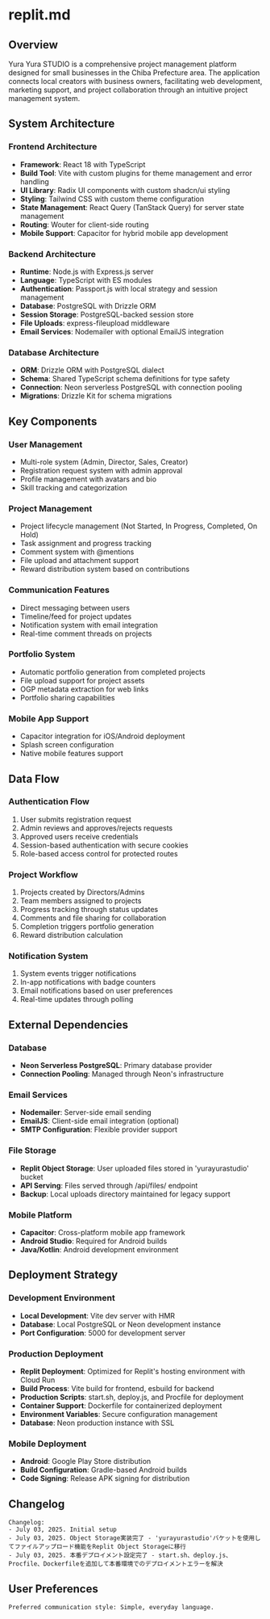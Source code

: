 # replit.md

## Overview

Yura Yura STUDIO is a comprehensive project management platform designed for small businesses in the Chiba Prefecture area. The application connects local creators with business owners, facilitating web development, marketing support, and project collaboration through an intuitive project management system.

## System Architecture

### Frontend Architecture
- **Framework**: React 18 with TypeScript
- **Build Tool**: Vite with custom plugins for theme management and error handling
- **UI Library**: Radix UI components with custom shadcn/ui styling
- **Styling**: Tailwind CSS with custom theme configuration
- **State Management**: React Query (TanStack Query) for server state management
- **Routing**: Wouter for client-side routing
- **Mobile Support**: Capacitor for hybrid mobile app development

### Backend Architecture
- **Runtime**: Node.js with Express.js server
- **Language**: TypeScript with ES modules
- **Authentication**: Passport.js with local strategy and session management
- **Database**: PostgreSQL with Drizzle ORM
- **Session Storage**: PostgreSQL-backed session store
- **File Uploads**: express-fileupload middleware
- **Email Services**: Nodemailer with optional EmailJS integration

### Database Architecture
- **ORM**: Drizzle ORM with PostgreSQL dialect
- **Schema**: Shared TypeScript schema definitions for type safety
- **Connection**: Neon serverless PostgreSQL with connection pooling
- **Migrations**: Drizzle Kit for schema migrations

## Key Components

### User Management
- Multi-role system (Admin, Director, Sales, Creator)
- Registration request system with admin approval
- Profile management with avatars and bio
- Skill tracking and categorization

### Project Management
- Project lifecycle management (Not Started, In Progress, Completed, On Hold)
- Task assignment and progress tracking
- Comment system with @mentions
- File upload and attachment support
- Reward distribution system based on contributions

### Communication Features
- Direct messaging between users
- Timeline/feed for project updates
- Notification system with email integration
- Real-time comment threads on projects

### Portfolio System
- Automatic portfolio generation from completed projects
- File upload support for project assets
- OGP metadata extraction for web links
- Portfolio sharing capabilities

### Mobile App Support
- Capacitor integration for iOS/Android deployment
- Splash screen configuration
- Native mobile features support

## Data Flow

### Authentication Flow
1. User submits registration request
2. Admin reviews and approves/rejects requests
3. Approved users receive credentials
4. Session-based authentication with secure cookies
5. Role-based access control for protected routes

### Project Workflow
1. Projects created by Directors/Admins
2. Team members assigned to projects
3. Progress tracking through status updates
4. Comments and file sharing for collaboration
5. Completion triggers portfolio generation
6. Reward distribution calculation

### Notification System
1. System events trigger notifications
2. In-app notifications with badge counters
3. Email notifications based on user preferences
4. Real-time updates through polling

## External Dependencies

### Database
- **Neon Serverless PostgreSQL**: Primary database provider
- **Connection Pooling**: Managed through Neon's infrastructure

### Email Services
- **Nodemailer**: Server-side email sending
- **EmailJS**: Client-side email integration (optional)
- **SMTP Configuration**: Flexible provider support

### File Storage
- **Replit Object Storage**: User uploaded files stored in 'yurayurastudio' bucket
- **API Serving**: Files served through /api/files/ endpoint
- **Backup**: Local uploads directory maintained for legacy support

### Mobile Platform
- **Capacitor**: Cross-platform mobile app framework
- **Android Studio**: Required for Android builds
- **Java/Kotlin**: Android development environment

## Deployment Strategy

### Development Environment
- **Local Development**: Vite dev server with HMR
- **Database**: Local PostgreSQL or Neon development instance
- **Port Configuration**: 5000 for development server

### Production Deployment
- **Replit Deployment**: Optimized for Replit's hosting environment with Cloud Run
- **Build Process**: Vite build for frontend, esbuild for backend
- **Production Scripts**: start.sh, deploy.js, and Procfile for deployment
- **Container Support**: Dockerfile for containerized deployment
- **Environment Variables**: Secure configuration management
- **Database**: Neon production instance with SSL

### Mobile Deployment
- **Android**: Google Play Store distribution
- **Build Configuration**: Gradle-based Android builds
- **Code Signing**: Release APK signing for distribution

## Changelog

```
Changelog:
- July 03, 2025. Initial setup
- July 03, 2025. Object Storage実装完了 - 'yurayurastudio'バケットを使用してファイルアップロード機能をReplit Object Storageに移行
- July 03, 2025. 本番デプロイメント設定完了 - start.sh、deploy.js、Procfile、Dockerfileを追加して本番環境でのデプロイメントエラーを解決
```

## User Preferences

```
Preferred communication style: Simple, everyday language.
```